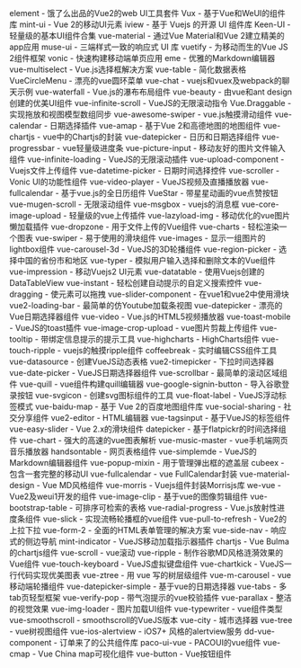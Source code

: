 element - 饿了么出品的Vue2的web UI工具套件
Vux - 基于Vue和WeUI的组件库
mint-ui - Vue 2的移动UI元素
iview - 基于 Vuejs 的开源 UI 组件库
Keen-UI - 轻量级的基本UI组件合集
vue-material - 通过Vue Material和Vue 2建立精美的app应用
muse-ui - 三端样式一致的响应式 UI 库
vuetify - 为移动而生的Vue JS 2组件框架
vonic - 快速构建移动端单页应用
eme - 优雅的Markdown编辑器
vue-multiselect - Vue.js选择框解决方案
vue-table - 简化数据表格
VueCircleMenu - 漂亮的vue圆环菜单
vue-chat - vuejs和vuex及webpack的聊天示例
vue-waterfall - Vue.js的瀑布布局组件
vue-beauty - 由vue和ant design创建的优美UI组件
vue-infinite-scroll - VueJS的无限滚动指令
Vue.Draggable - 实现拖放和视图模型数组同步
vue-awesome-swiper - vue.js触摸滑动组件
vue-calendar - 日期选择插件
vue-amap - 基于Vue 2和高德地图的地图组件
vue-chartjs - vue中的Chartjs的封装
vue-datepicker - 日历和日期选择组件
vue-progressbar - vue轻量级进度条
vue-picture-input - 移动友好的图片文件输入组件
vue-infinite-loading - VueJS的无限滚动插件
vue-upload-component - Vuejs文件上传组件
vue-datetime-picker - 日期时间选择控件
vue-scroller - Vonic UI的功能性组件
vue-video-player - VueJS视频及直播播放器
vue-fullcalendar - 基于vue.js的全日历组件
VueStar - 带星星动画的vue点赞按钮
vue-mugen-scroll - 无限滚动组件
vue-msgbox - vuejs的消息框
vue-core-image-upload - 轻量级的vue上传插件
vue-lazyload-img - 移动优化的vue图片懒加载插件
vue-dropzone - 用于文件上传的Vue组件
vue-charts - 轻松渲染一个图表
vue-swiper - 易于使用的滑块组件
vue-images - 显示一组图片的lightbox组件
vue-carousel-3d - VueJS的3D轮播组件
vue-region-picker - 选择中国的省份市和地区
vue-typer - 模拟用户输入选择和删除文本的Vue组件
vue-impression - 移动Vuejs2 UI元素
vue-datatable - 使用Vuejs创建的DataTableView
vue-instant - 轻松创建自动提示的自定义搜索控件
vue-dragging - 使元素可以拖拽
vue-slider-component - 在vue1和vue2中使用滑块
vue2-loading-bar - 最简单的仿Youtube加载条视图
vue-datepicker - 漂亮的Vue日期选择器组件
vue-video - Vue.js的HTML5视频播放器
vue-toast-mobile - VueJS的toast插件
vue-image-crop-upload - vue图片剪裁上传组件
vue-tooltip - 带绑定信息提示的提示工具
vue-highcharts - HighCharts组件
vue-touch-ripple - vuejs的触摸ripple组件
coffeebreak - 实时编辑CSS组件工具
vue-datasource - 创建VueJS动态表格
vue2-timepicker - 下拉时间选择器
vue-date-picker - VueJS日期选择器组件
vue-scrollbar - 最简单的滚动区域组件
vue-quill - vue组件构建quill编辑器
vue-google-signin-button - 导入谷歌登录按钮
vue-svgicon - 创建svg图标组件的工具
vue-float-label - VueJS浮动标签模式
vue-baidu-map - 基于 Vue 2的百度地图组件库
vue-social-sharing - 社交分享组件
vue2-editor - HTML编辑器
vue-tagsinput - 基于VueJS的标签组件
vue-easy-slider - Vue 2.x的滑块组件
datepicker - 基于flatpickr的时间选择组件
vue-chart - 强大的高速的vue图表解析
vue-music-master - vue手机端网页音乐播放器
handsontable - 网页表格组件
vue-simplemde - VueJS的Markdown编辑器组件
vue-popup-mixin - 用于管理弹出框的遮盖层
cubeex - 包含一套完整的移动UI
vue-fullcalendar - vue FullCalendar封装
vue-material-design - Vue MD风格组件
vue-morris - Vuejs组件封装Morrisjs库
we-vue - Vue2及weui1开发的组件
vue-image-clip - 基于vue的图像剪辑组件
vue-bootstrap-table - 可排序可检索的表格
vue-radial-progress - Vue.js放射性进度条组件
vue-slick - 实现流畅轮播框的vue组件
vue-pull-to-refresh - Vue2的上拉下拉
vue-form-2 - 全面的HTML表单管理的解决方案
vue-side-nav - 响应式的侧边导航
mint-indicator - VueJS移动加载指示器插件
chartjs - Vue Bulma的chartjs组件
vue-scroll - vue滚动
vue-ripple - 制作谷歌MD风格涟漪效果的Vue组件
vue-touch-keyboard - VueJS虚拟键盘组件
vue-chartkick - VueJS一行代码实现优美图表
vue-ztree - 用 vue 写的树层级组件
vue-m-carousel - vue 移动端轮播组件
vue-datepicker-simple - 基于vue的日期选择器
vue-tabs - 多tab页轻型框架
vue-verify-pop - 带气泡提示的vue校验插件
vue-parallax - 整洁的视觉效果
vue-img-loader - 图片加载UI组件
vue-typewriter - vue组件类型
vue-smoothscroll - smoothscroll的VueJS版本
vue-city - 城市选择器
vue-tree - vue树视图组件
vue-ios-alertview - iOS7+ 风格的alertview服务
dd-vue-component - 订单来了的公共组件库
paco-ui-vue - PACOUI的vue组件
vue-cmap - Vue China map可视化组件
vue-button - Vue按钮组件